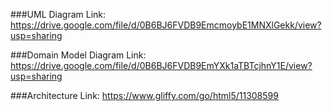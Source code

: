 ###UML Diagram Link:
https://drive.google.com/file/d/0B6BJ6FVDB9EmcmoybE1MNXlGekk/view?usp=sharing

###Domain Model Diagram Link:
https://drive.google.com/file/d/0B6BJ6FVDB9EmYXk1aTBTcjhnY1E/view?usp=sharing

###Architecture Link:
https://www.gliffy.com/go/html5/11308599
